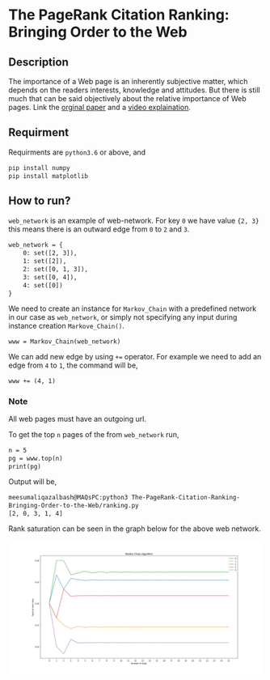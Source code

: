 # The PageRank Citation Ranking: Bringing Order to the Web

## Description

The importance of a Web page is an inherently subjective matter, which depends on the readers interests, knowledge and attitudes. But there is still much that can be said objectively about the relative importance of Web pages. Link the [orginal paper](http://ilpubs.stanford.edu:8090/422/1/1999-66.pdf) and a [video explaination](https://www.youtube.com/watch?v=JGQe4kiPnrU).

## Requirment

Requirments are `python3.6` or above, and

```console
pip install numpy
pip install matplotlib
```

## How to run?

`web_network` is an example of web-network. For key `0` we have value `{2, 3}` this means there is an outward edge from `0` to `2` and `3`.

```
web_network = {
    0: set([2, 3]),
    1: set([2]),
    2: set([0, 1, 3]),
    3: set([0, 4]),
    4: set([0])
}
```

We need to create an instance for `Markov_Chain` with a predefined network in our case as `web_network`, or simply not specifying any input during instance creation `Markove_Chain()`.

```
www = Markov_Chain(web_network)
```

We can add new edge by using `+=` operator. For example we need to add an edge from `4` to `1`, the command will be,

```
www += (4, 1)
```

### Note

All web pages must have an outgoing url.

To get the top `n` pages of the from `web_network` run,

```
n = 5
pg = www.top(n)
print(pg)
```

Output will be,

```
meesumaliqazalbash@MAQsPC:python3 The-PageRank-Citation-Ranking-Bringing-Order-to-the-Web/ranking.py
[2, 0, 3, 1, 4]
```

Rank saturation can be seen in the graph below for the above web network.

![Markov Chain Algorithim for above web network](graph.png)
